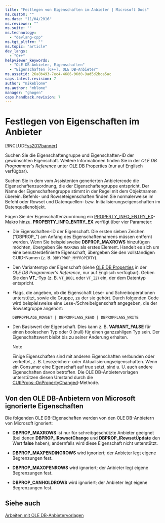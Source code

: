 ```yaml
---
title: "Festlegen von Eigenschaften im Anbieter | Microsoft Docs"
ms.custom: ""
ms.date: "11/04/2016"
ms.reviewer: ""
ms.suite: ""
ms.technology: 
  - "devlang-cpp"
ms.tgt_pltfrm: ""
ms.topic: "article"
dev_langs: 
  - "C++"
helpviewer_keywords: 
  - "OLE DB-Anbieter, Eigenschaften"
  - "Eigenschaften [C++], OLE DB-Anbieter"
ms.assetid: 26a8b493-7ec4-4686-96d0-9ad5d2bca5ac
caps.latest.revision: 7
author: "mikeblome"
ms.author: "mblome"
manager: "ghogen"
caps.handback.revision: 7
---
```

# Festlegen von Eigenschaften im Anbieter
[!INCLUDE[vs2017banner](../../assembler/inline/includes/vs2017banner.md)]

Suchen Sie die Eigenschaftengruppe und Eigenschaften\-ID der gewünschten Eigenschaft.  Weitere Informationen finden Sie in der *OLE DB Programmer's Reference* unter [OLE DB Properties](https://msdn.microsoft.com/en-us/library/ms722734.aspx) \(nur auf Englisch verfügbar\).  
  
 Suchen Sie in dem vom Assistenten generierten Anbietercode die Eigenschaftenzuordnung, die der Eigenschaftengruppe entspricht.  Der Name der Eigenschaftengruppe stimmt in der Regel mit dem Objektnamen überein.  Befehls\- und Rowseteigenschaften finden Sie normalerweise im Befehl oder Rowset und Datenquellen\- bzw. Initialisierungseigenschaften im Datenquellenobjekt.  
  
 Fügen Sie der Eigenschaftenzuordnung ein [PROPERTY\_INFO\_ENTRY\_EX](../../data/oledb/property-info-entry-ex.md)\-Makro hinzu.  **PROPERTY\_INFO\_ENTRY\_EX** verfügt über vier Parameter:  
  
-   Die Eigenschaften\-ID der Eigenschaft.  Die ersten sieben Zeichen \("DBPROP\_"\) am Anfang des Eigenschaftennamens müssen entfernt werden.  Wenn Sie beispielsweise **DBPROP\_MAXROWS** hinzufügen möchten, übergeben Sie `MAXROWS` als erstes Element.  Handelt es sich um eine benutzerdefinierte Eigenschaft, übergeben Sie den vollständigen GUID\-Namen \(z. B. `DBMYPROP_MYPROPERTY`\).  
  
-   Den Variantentyp der Eigenschaft \(siehe [OLE DB Properties](https://msdn.microsoft.com/en-us/library/ms722734.aspx) in der *OLE DB Programmer's Reference*, nur auf Englisch verfügbar\).  Geben Sie den **VT\_**\-Typ \(z. B. `VT_BOOL` oder `VT_I2`\) ein, der dem Datentyp entspricht.  
  
-   Flags, die angeben, ob die Eigenschaft Lese\- und Schreiboperationen unterstützt, sowie die Gruppe, zu der sie gehört.  Durch folgenden Code wird beispielsweise eine Lese\-\/Schreibeigenschaft angegeben, die der Rowsetgruppe angehört:  
  
    ```  
    DBPROPFLAGS_ROWSET | DBPROPFLAGS_READ | DBPROPFLAGS_WRITE  
    ```  
  
-   Den Basiswert der Eigenschaft.  Dies kann z. B. **VARIANT\_FALSE** für einen booleschen Typ oder 0 \(null\) für einen ganzzahligen Typ sein.  Der Eigenschaftswert bleibt bis zu seiner Änderung erhalten.  
  
    > [!NOTE]
    >  Einige Eigenschaften sind mit anderen Eigenschaften verbunden oder verkettet, z. B. Lesezeichen\- oder Aktualisierungseigenschaften.  Wenn ein Consumer eine Eigenschaft auf true setzt, sind u. U. auch andere Eigenschaften davon betroffen.  Die OLE DB\-Anbietervorlagen unterstützen diesen Umstand durch die [CUtlProps::OnPropertyChanged](../../data/oledb/cutlprops-onpropertychanged.md)\-Methode.  
  
## Von den OLE DB\-Anbietern von Microsoft ignorierte Eigenschaften  
 Die folgenden OLE DB\-Eigenschaften werden von den OLE DB\-Anbietern von Microsoft ignoriert:  
  
-   **DBPROP\_MAXROWS** ist nur für schreibgeschützte Anbieter geeignet \(bei denen **DBPROP\_IRowsetChange** und **DBPROP\_IRowsetUpdate** den Wert **false** haben\); andernfalls wird diese Eigenschaft nicht unterstützt.  
  
-   **DBPROP\_MAXPENDINGROWS** wird ignoriert; der Anbieter legt eigene Begrenzungen fest.  
  
-   **DBPROP\_MAXOPENROWS** wird ignoriert; der Anbieter legt eigene Begrenzungen fest.  
  
-   **DBPROP\_CANHOLDROWS** wird ignoriert; der Anbieter legt eigene Begrenzungen fest.  
  
## Siehe auch  
 [Arbeiten mit OLE DB\-Anbietervorlagen](../../data/oledb/working-with-ole-db-provider-templates.md)